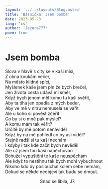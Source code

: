 ```yaml
---
layout: '../../layouts/Blog.astro'
title: 'Básnička: Jsem bomba'
date: 2023-05-23
lang: 'cs'
author: 'Jezura777'
poem: true
---
```


# Jsem bomba<br />



Slova v hlavě s city se v kaši mísí,<br />
Z okna koukám večer,<br />
Na město klidné spící,<br />
Myšlenek kaše jsem pln že bych brečel,<br />
Jen života cesta udává mi směr,<br />
Když bych jenom měl komu tu kaši svěřit,<br />
Aby ta tíha jen opadla z mých beder,<br />
Aby ve mě v nitru nemusela se vařit<br />
Ale u koho si pověst zčeřit<br />
Co by si o mně pak myslel?<br />
A komu mám tak věřit?<br />
Určitě by mě potom nenáviděl<br />
Když by na mě pohlédl co by asi viděl?<br />
Stejně radši si tu kaši nechám<br />
I kdyby i tak kde začít bych nevěděl<br />
Ale už jsem tou kaší napěchován<br />
Bohužel vypuštění té kaše neuspěchám<br />
Ale když to nestihnu tak bych mohl vybuchnout<br />
Nikoho kdo by poslouchal kolem sebe nemám,<br />
Dokud se někdo neobjeví tak budu se dmout.<br />





                                Snad se líbila, J7.